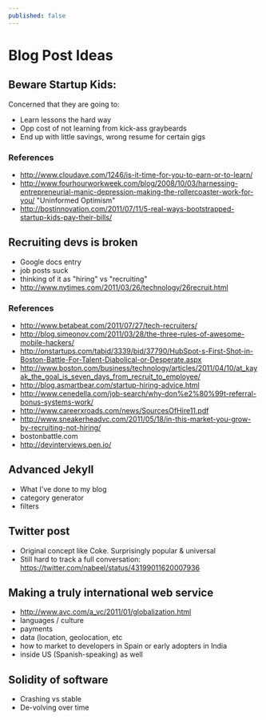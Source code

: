 ```yaml
---
published: false
---
```

# Blog Post Ideas

## Beware Startup Kids:

Concerned that they are going to:
- Learn lessons the hard way
- Opp cost of not learning from kick-ass graybeards
- End up with little savings, wrong resume for certain gigs

### References

- http://www.cloudave.com/1246/is-it-time-for-you-to-earn-or-to-learn/
- http://www.fourhourworkweek.com/blog/2008/10/03/harnessing-entrepreneurial-manic-depression-making-the-rollercoaster-work-for-you/
"Uninformed Optimism"
- http://bostinnovation.com/2011/07/11/5-real-ways-bootstrapped-startup-kids-pay-their-bills/

## Recruiting devs is broken

- Google docs entry
- job posts suck
- thinking of it as "hiring" vs "recruiting"
- http://www.nytimes.com/2011/03/26/technology/26recruit.html

### References

- http://www.betabeat.com/2011/07/27/tech-recruiters/
- http://blog.simeonov.com/2011/03/28/the-three-rules-of-awesome-mobile-hackers/
- http://onstartups.com/tabid/3339/bid/37790/HubSpot-s-First-Shot-in-Boston-Battle-For-Talent-Diabolical-or-Desperate.aspx
- http://www.boston.com/business/technology/articles/2011/04/10/at_kayak_the_goal_is_seven_days_from_recruit_to_employee/
- http://blog.asmartbear.com/startup-hiring-advice.html
- http://www.cenedella.com/job-search/why-don%e2%80%99t-referral-bonus-systems-work/
- http://www.careerxroads.com/news/SourcesOfHire11.pdf
- http://www.sneakerheadvc.com/2011/05/18/in-this-market-you-grow-by-recruiting-not-hiring/
- bostonbattle.com
- http://devinterviews.pen.io/

## Advanced Jekyll

- What I've done to my blog
- category generator
- filters

## Twitter post
- Original concept like Coke. Surprisingly popular & universal
- Still hard to track a full conversation:
https://twitter.com/nabeel/status/43199011620007936

## Making a truly international web service
- http://www.avc.com/a_vc/2011/01/globalization.html
- languages / culture
- payments
- data (location, geolocation, etc
- how to market to developers in Spain or early adopters in India
- inside US (Spanish-speaking) as well

## Solidity of software

- Crashing vs stable
- De-volving over time
